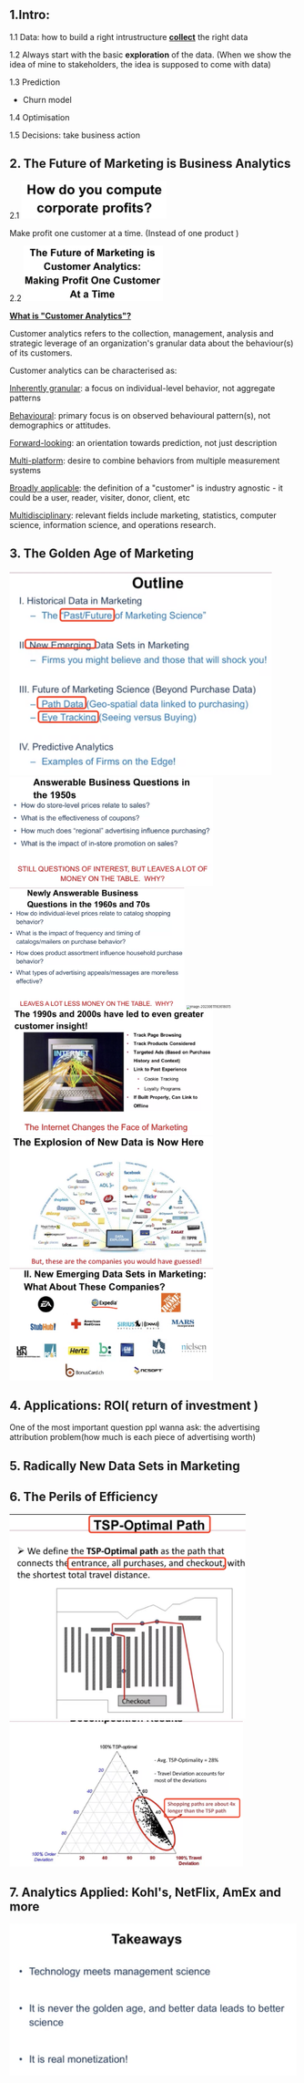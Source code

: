## 1.Intro:

1.1 Data: how to build a right intrustructure **<u>collect</u>** the right data

1.2 Always start with the basic **exploration** of the data. (When we show the idea of mine to stakeholders, the idea is supposed to come with data)

1.3 Prediction

- Churn model

1.4 Optimisation 

1.5 Decisions: take business action

## 2. The Future of Marketing is Business Analytics

2.1 <img src="./images/image-20230611155007520.png" alt="image-20230611155007520" style="zoom:40%;" />

Make profit one customer at a time. (Instead of one product )

2.2 <img src="./images/image-20230611155216317.png" alt="image-20230611155216317" style="zoom:30%;" />

**<u>What is "Customer Analytics"?</u>**

Customer analytics refers to the collection, management, analysis and strategic leverage of an organization's granular data about the behaviour(s) of its customers.

Customer analytics can be characterised as:

<u>Inherently granular</u>: a focus on individual-level behavior, not aggregate patterns

<u>Behavioural</u>: primary focus is on observed behavioural pattern(s), not demographics or attitudes.

<u>Forward-looking</u>: an orientation towards prediction, not just description

<u>Multi-platform</u>: desire to combine behaviors from multiple measurement systems

<u>Broadly applicable</u>: the definition of a "customer" is industry agnostic - it could be a user, reader, visiter, donor, client, etc

<u>Multidisciplinary</u>: relevant fields include marketing, statistics, computer science, information science, and operations research.

## 3. The Golden Age of Marketing

<img src="./images/image-20230611162139493.png" alt="image-20230611162139493" style="zoom:45%;" />

<img src="./images/image-20230611162754905.png" alt="image-20230611162754905" style="zoom:35%;" />

<img src="./images/image-20230611163325974.png" alt="image-20230611163325974" style="zoom:30%;" />

<img src="/Users/sheldonnnn/Documents/一些学习笔记/BusinessAnalysis/Customer_Analysis/w5_application_Case_Studies/images/image-20230611163618015.png" alt="image-20230611163618015" style="zoom:40%;" />

<img src="./images/image-20230611163715843.png" alt="image-20230611163715843" style="zoom:35%;" />



<img src="./images/image-20230611164437581.png" alt="image-20230611164437581" style="zoom:35%;" />

<img src="./images/image-20230611164528627.png" alt="image-20230611164528627" style="zoom:35%;" />



## 4. Applications: ROI( return of investment )

One of the most important question ppl wanna ask: the advertising attribution problem(how much is each piece of advertising worth)

## 5. Radically New Data Sets in Marketing





## 6. The Perils of Efficiency

<img src="./images/image-20230612152824643.png" alt="image-20230612152824643" style="zoom:43%;" />

<img src="./images/image-20230612153110725.png" alt="image-20230612153110725" style="zoom:40%;" />



## 7. Analytics Applied: Kohl's, NetFlix, AmEx and more

<img src="./images/image-20230612161912529.png" alt="image-20230612161912529" style="zoom:50%;" />





















